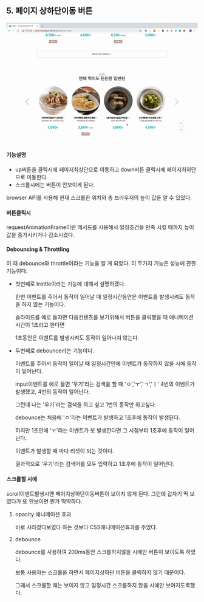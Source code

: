 ## 5. 페이지 상하단이동 버튼

![페이지상하단 이동버튼](../project_functional_demo/scroll.gif)



#### 기능설명

- up버튼을 클릭시에 페이지최상단으로 이동하고 down버튼 클릭시에 페이지최하단으로 이동한다.
- 스크롤시에는 버튼이 안보이게 된다.

browser API를 사용해 현재 스크롤한 위치와 총 브라우저의 높이 값을 알 수 있었다.



#### 버튼클릭시

requestAnimationFrame이란 메서드를 사용해서 일정조건을 만족 시킬 때까지 높이값을 증가시키거나 감소시켰다.



#### Debouncing & Throttling

이 때 debounce와 throttle이라는 기능을 알 게 되었다. 이 두가지 기능은 성능에 관한 기능이다.

- 첫번째로 trottle이라는 기능에 대해서 설명하겠다.

  한번 이벤트를 주어서 동작이 일어날 때 일정시간동안은 이벤트를 발생시켜도 동작을 하지 않는 기능이다.

  슬라이드를 예로 들자면 다음컨텐츠를 보기위해서 버튼을 클릭했을 때 애니메이션 시간이 1초라고 한다면

  1초동안은 이벤트를 발생시켜도 동작이 일어나지 않는다.

- 두번째로 debounce라는 기능이다.

  이벤트를 주어서 동작이 일어날 때 일정시간안에 이벤트가 동작하지 않을 시에 동작이 일어난다.

  input이벤트를 예로 들면 '우기'라는 검색을 할 때 'ㅇ','ㅜ','ㄱ','ㅣ' 4번의 이벤트가 발생했고, 4번의 동작이 일어난다.

  그런데 나는 '우기'라는 검색을 하고 싶고 1번의 동작만 하고싶다.

  debounce는 처음에 'ㅇ'라는 이벤트가 발생하고 1초후에 동작이 발생된다.

  하지만 1초안에 'ㅜ'라는 이벤트가 또 발생한다면 그 시점부터 1초후에 동작이 일어난다.

  이벤트가 발생할 때 마다 리셋이 되는 것이다.

  결과적으로 '우기'라는 검색어를 모두 입력하고 1초후에 동작이 일어난다. 



#### 스크롤할 시에

scroll이벤트발생시엔 페이지상하단이동버튼이 보이지 않게 된다. 그런데 갑자기 딱 보였다가 또 안보이면 뭔가 딱딱하다.

1. opacity 애니메이션 효과

   바로 사라졌다보였다 하는 것보다 CSS애니메이션효과를 주었다.

2. debounce

   debounce를 사용하여 200ms동안 스크롤하지않을 시에만 버튼이 보이도록 하였다. 

   보통 사용자는 스크롤을 하면서 페이지상하단 버튼을 클릭하지 않기 때문이다. 

   그래서 스크롤할 때는 보이지 않고 일정시간 스크롤하지 않을 시에만 보여지도록했다.

